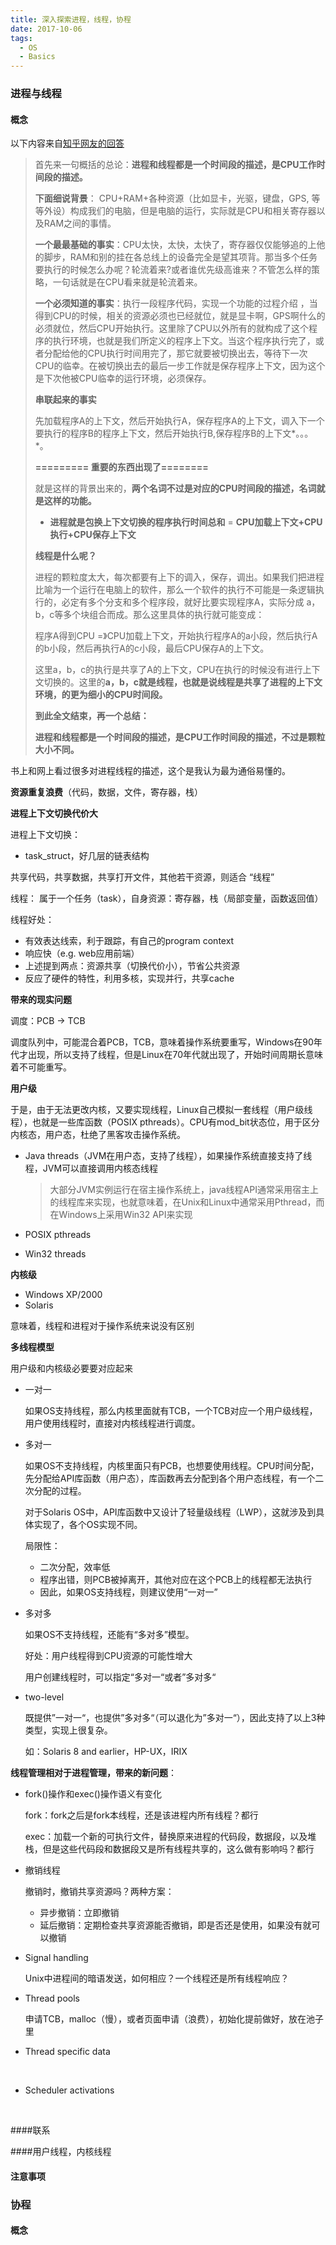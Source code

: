 ```yaml
---
title: 深入探索进程，线程，协程
date: 2017-10-06
tags: 
  - OS
  - Basics
---
```


### 进程与线程

#### 概念

以下内容来自[知乎网友的回答](https://www.zhihu.com/question/25532384/answer/81152571)

> 首先来一句概括的总论：**进程和线程都是一个时间段的描述，是CPU工作时间段的描述。**
>
> <!-- more -->
>
> **下面细说背景**：
> CPU+RAM+各种资源（比如显卡，光驱，键盘，GPS, 等等外设）构成我们的电脑，但是电脑的运行，实际就是CPU和相关寄存器以及RAM之间的事情。
>
> **一个最最基础的事实**：CPU太快，太快，太快了，寄存器仅仅能够追的上他的脚步，RAM和别的挂在各总线上的设备完全是望其项背。那当多个任务要执行的时候怎么办呢？轮流着来?或者谁优先级高谁来？不管怎么样的策略，一句话就是在CPU看来就是轮流着来。
>
> **一个必须知道的事实**：执行一段程序代码，实现一个功能的过程介绍 ，当得到CPU的时候，相关的资源必须也已经就位，就是显卡啊，GPS啊什么的必须就位，然后CPU开始执行。这里除了CPU以外所有的就构成了这个程序的执行环境，也就是我们所定义的程序上下文。当这个程序执行完了，或者分配给他的CPU执行时间用完了，那它就要被切换出去，等待下一次CPU的临幸。在被切换出去的最后一步工作就是保存程序上下文，因为这个是下次他被CPU临幸的运行环境，必须保存。
>
> **串联起来的事实**
>
> 先加载程序A的上下文，然后开始执行A，保存程序A的上下文，调入下一个要执行的程序B的程序上下文，然后开始执行B,保存程序B的上下文*。。。*。
>
> **========= 重要的东西出现了========**
>
> 就是这样的背景出来的，**两个名词不过是对应的CPU时间段的描述，名词就是这样的功能。**
>
> - **进程就是包换上下文切换的程序执行时间总和** = **CPU加载上下文+CPU执行+CPU保存上下文**
>
> **线程是什么呢？**
>
> 进程的颗粒度太大，每次都要有上下的调入，保存，调出。如果我们把进程比喻为一个运行在电脑上的软件，那么一个软件的执行不可能是一条逻辑执行的，必定有多个分支和多个程序段，就好比要实现程序A，实际分成 a，b，c等多个块组合而成。那么这里具体的执行就可能变成：
>
> 程序A得到CPU =》CPU加载上下文，开始执行程序A的a小段，然后执行A的b小段，然后再执行A的c小段，最后CPU保存A的上下文。
>
> 这里a，b，c的执行是共享了A的上下文，CPU在执行的时候没有进行上下文切换的。这里的**a，b，c就是线程，也就是说线程是共享了进程的上下文环境，的更为细小的CPU时间段。**
>
> **到此全文结束，再一个总结：**
>
> **进程和线程都是一个时间段的描述，是CPU工作时间段的描述，不过是颗粒大小不同。**

书上和网上看过很多对进程线程的描述，这个是我认为最为通俗易懂的。

<!-- more -->

**资源重复浪费**（代码，数据，文件，寄存器，栈）

**进程上下文切换代价大**

进程上下文切换：

- task_struct，好几层的链表结构



共享代码，共享数据，共享打开文件，其他若干资源，则适合 “线程”

线程： 属于一个任务（task），自身资源：寄存器，栈（局部变量，函数返回值）

线程好处：

- 有效表达线索，利于跟踪，有自己的program context
- 响应快（e.g. web应用前端）
- 上述提到两点：资源共享（切换代价小），节省公共资源
- 反应了硬件的特性，利用多核，实现并行，共享cache



**带来的现实问题**

调度：PCB -> TCB

调度队列中，可能混合着PCB，TCB，意味着操作系统要重写，Windows在90年代才出现，所以支持了线程，但是Linux在70年代就出现了，开始时间周期长意味着不可能重写。

**用户级**

于是，由于无法更改内核，又要实现线程，Linux自己模拟一套线程（用户级线程），也就是一些库函数（POSIX pthreads）。CPU有mod_bit状态位，用于区分内核态，用户态，杜绝了黑客攻击操作系统。

- Java threads（JVM在用户态，支持了线程），如果操作系统直接支持了线程，JVM可以直接调用内核态线程

  > 大部分JVM实例运行在宿主操作系统上，java线程API通常采用宿主上的线程库来实现，也就意味着，在Unix和Linux中通常采用Pthread，而在Windows上采用Win32 API来实现

- POSIX pthreads

- Win32 threads

**内核级**

- Windows XP/2000
- Solaris

意味着，线程和进程对于操作系统来说没有区别

**多线程模型**

用户级和内核级必要要对应起来

- 一对一

  如果OS支持线程，那么内核里面就有TCB，一个TCB对应一个用户级线程，用户使用线程时，直接对内核线程进行调度。

- 多对一

  如果OS不支持线程，内核里面只有PCB，也想要使用线程。CPU时间分配，先分配给API库函数（用户态），库函数再去分配到各个用户态线程，有一个二次分配的过程。

  对于Solaris OS中，API库函数中又设计了轻量级线程（LWP），这就涉及到具体实现了，各个OS实现不同。

  局限性：

  - 二次分配，效率低
  - 程序出错，则PCB被掉离开，其他对应在这个PCB上的线程都无法执行
  - 因此，如果OS支持线程，则建议使用“一对一”

- 多对多

  如果OS不支持线程，还能有“多对多”模型。

  好处：用户线程得到CPU资源的可能性增大

  用户创建线程时，可以指定“多对一“或者”多对多“

- two-level

  既提供”一对一“，也提供”多对多“（可以退化为”多对一“），因此支持了以上3种类型，实现上很复杂。

  如：Solaris 8 and earlier，HP-UX，IRIX





**线程管理相对于进程管理，带来的新问题**：

- fork()操作和exec()操作语义有变化

  fork：fork之后是fork本线程，还是该进程内所有线程？都行

  exec：加载一个新的可执行文件，替换原来进程的代码段，数据段，以及堆栈，但是这些代码段和数据段又是所有线程共享的，这么做有影响吗？都行

- 撤销线程

  撤销时，撤销共享资源吗？两种方案：

  - 异步撤销：立即撤销
  - 延后撤销：定期检查共享资源能否撤销，即是否还是使用，如果没有就可以撤销

- Signal handling

  Unix中进程间的暗语发送，如何相应？一个线程还是所有线程响应？


- Thread pools

  申请TCB，malloc（慢），或者页面申请（浪费），初始化提前做好，放在池子里

- Thread specific data

  ​

- Scheduler activations

  ​





####联系



####用户线程，内核线程



#### 注意事项



### 协程

#### 概念

